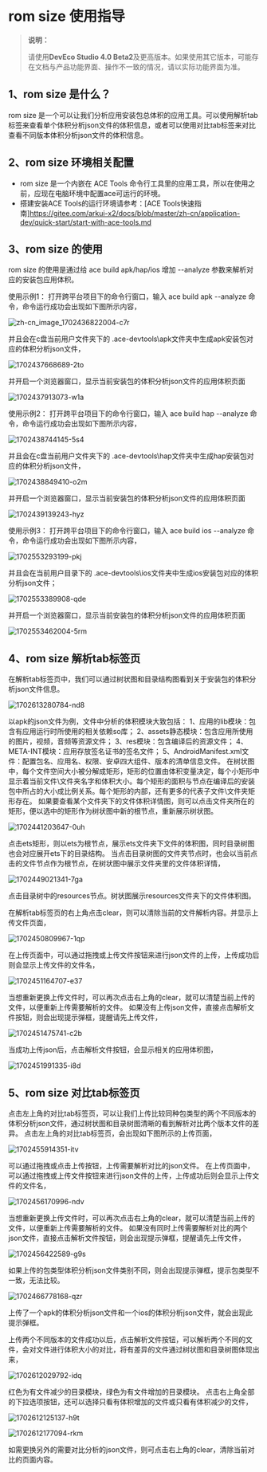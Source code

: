 # rom size 使用指导

>  **说明：**
>
>  请使用**DevEco Studio 4.0 Beta2**及更高版本。如果使用其它版本，可能存在文档与产品功能界面、操作不一致的情况，请以实际功能界面为准。

## 1、rom size 是什么？

rom size 是一个可以让我们分析应用安装包总体积的应用工具。可以使用解析tab标签来查看单个体积分析json文件的体积信息，或者可以使用对比tab标签来对比查看不同版本体积分析json文件的体积信息。

## 2、rom size 环境相关配置
- rom size 是一个内嵌在 ACE Tools 命令行工具里的应用工具，所以在使用之前，应现在电脑环境中配置ace可运行的环境。
- 搭建安装ACE Tools的运行环境请参考：[ACE Tools快速指南]https://gitee.com/arkui-x2/docs/blob/master/zh-cn/application-dev/quick-start/start-with-ace-tools.md

## 3、rom size 的使用

rom size 的使用是通过给 ace build apk/hap/ios 增加 --analyze 参数来解析对应的安装包应用体积。

使用示例1： 打开跨平台项目下的命令行窗口，输入 ace build apk --analyze 命令，命令运行成功会出现如下图所示内容，

![zh-cn_image_1702436822004-c7r](figures/zh-cn_image_1702436822004-c7r.png)

并且会在c盘当前用户文件夹下的 .ace-devtools\apk文件夹中生成apk安装包对应的体积分析json文件，

![1702437668689-2to](figures/1702437668689-2to.png)

并开启一个浏览器窗口，显示当前安装包的体积分析json文件的应用体积页面

![1702437913073-w1a](figures/1702437913073-w1a.png)


使用示例2： 打开跨平台项目下的命令行窗口，输入 ace build hap --analyze 命令，命令运行成功会出现如下图所示内容，

![1702438744145-5s4](figures/1702438744145-5s4.png)

并且会在c盘当前用户文件夹下的 .ace-devtools\hap文件夹中生成hap安装包对应的体积分析json文件，

![1702438849410-o2m](figures/1702438849410-o2m.png)

并开启一个浏览器窗口，显示当前安装包的体积分析json文件的应用体积页面

![1702439139243-hyz](figures/1702439139243-hyz.png)


使用示例3： 打开跨平台项目下的命令行窗口，输入 ace build ios --analyze 命令，命令运行成功会出现如下图所示内容，

![1702553293199-pkj](figures/1702553293199-pkj.png)

并且会在当前用户目录下的 .ace-devtools\ios文件夹中生成ios安装包对应的体积分析json文件；

![1702553389908-qde](figures/1702553389908-qde.png)

并开启一个浏览器窗口，显示当前安装包的体积分析json文件的应用体积页面

![1702553462004-5rm](figures/1702553462004-5rm.png)


## 4、rom size 解析tab标签页

在解析tab标签页中，我们可以通过树状图和目录结构图看到关于安装包的体积分析json文件信息。

![1702613280784-nd8](figures/1702613280784-nd8.png)

以apk的json文件为例，文件中分析的体积模块大致包括：
	1、应用的lib模块：包含有应用运行时所使用的相关依赖so库；
	2、assets静态模块：包含应用所使用的图片，视频，音频等资源文件；
	3、res模块：包含编译后的资源文件；
	4、META-INT模块：应用存放签名证书的签名文件；
	5、AndroidManifest.xml文件：配置包名、应用名、权限、安卓四大组件、版本的清单信息文件。
在树状图中，每个文件空间大小被分解成矩形，矩形的位置由体积变量决定，每个小矩形中显示着当前文件\文件夹名字和体积大小。每个矩形的面积与节点在编译后的安装包中所占的大小成比例关系。每个矩形的内部，还有更多的代表子文件\文件夹矩形存在。
如果要查看某个文件夹下的文件体积详情图，则可以点击文件夹所在的矩形，便以选中的矩形作为树状图中新的根节点，重新展示树状图。

![1702441203647-0uh](figures/1702441203647-0uh.png)

点击ets矩形，则以ets为根节点，展示ets文件夹下文件的体积图，同时目录树图也会对应展开ets下的目录结构。
当点击目录树图的文件夹节点时，也会以当前点击的文件节点作为根节点，在树状图中展示文件夹里的文件体积详情，

![1702449021341-7ga](figures/1702449021341-7ga.png)

点击目录树中的resources节点。树状图展示resources文件夹下的文件体积图。


在解析tab标签页的右上角点击clear，则可以清除当前的文件解析内容。并显示上传文件页面，

![1702450809967-1qp](figures/1702450809967-1qp.png)

在上传页面中，可以通过拖拽或上传文件按钮来进行json文件的上传，上传成功后则会显示上传文件的文件名，

![1702451164707-e37](figures/1702451164707-e37.png)

当想重新更换上传文件时，可以再次点击右上角的clear，就可以清楚当前上传的文件，以便重新上传需要解析的文件。
如果没有上传json文件，直接点击解析文件按钮，则会出现提示弹框，提醒请先上传文件，

![1702451475741-c2b](figures/1702451475741-c2b.png)

当成功上传json后，点击解析文件按钮，会显示相关的应用体积图，

![1702451991335-i8d](figures/1702451991335-i8d.png)


## 5、rom size 对比tab标签页

点击左上角的对比tab标签页，可以让我们上传比较同种包类型的两个不同版本的体积分析json文件，通过树状图和目录树图清晰的看到解析对比两个版本文件的差异。
点击左上角的对比tab标签页，会出现如下图所示的上传页面，

![1702455914351-itv](figures/1702455914351-itv.png)

可以通过拖拽或点击上传按钮，上传需要解析对比的json文件。
在上传页面中，可以通过拖拽或上传文件按钮来进行json文件的上传，上传成功后则会显示上传文件的文件名，

![1702456170996-ndv](figures/1702456170996-ndv.png)

当想重新更换上传文件时，可以再次点击右上角的clear，就可以清楚当前上传的文件，以便重新上传需要解析的文件。
如果没有同时上传需要解析对比的两个json文件，直接点击解析文件按钮，则会出现提示弹框，提醒请先上传文件，

![1702456422589-g9s](figures/1702456422589-g9s.png)

如果上传的包类型体积分析json文件类别不同，则会出现提示弹框，提示包类型不一致，无法比较。

![1702466778168-qzr](figures/1702466778168-qzr.png)

上传了一个apk的体积分析json文件和一个ios的体积分析json文件，就会出现此提示弹框。


上传两个不同版本的文件成功以后，点击解析文件按钮，可以解析两个不同的文件，会对文件进行体积大小的对比，将有差异的文件通过树状图和目录树图体现出来，

![1702612029792-idq](figures/1702612029792-idq.png)

红色为有文件减少的目录模块，绿色为有文件增加的目录模块。
点击右上角全部的下拉选项按钮，还可以选择只看有体积增加的文件或只看有体积减少的文件，

![1702612125137-h9t](figures/1702612125137-h9t.png)

![1702612177094-rkm](figures/1702612177094-rkm.png)

如需更换另外的需要对比分析的json文件，则可点击右上角的clear，清除当前对比的页面内容。
